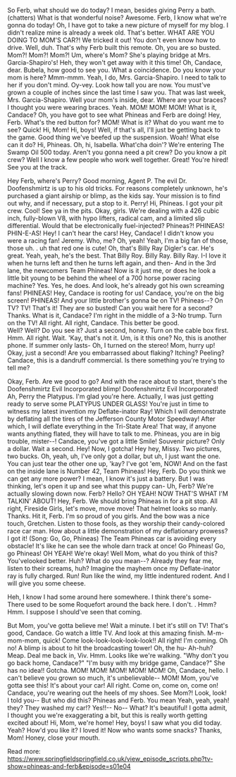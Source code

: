 So Ferb, what should we do today? I mean, besides giving Perry a bath.
(chatters) What is that wonderful noise? Awesome.
Ferb, I know what we're gonna do today! Oh, I have got to take a new picture of myself for my blog.
I didn't realize mine is already a week old.
That's better.
WHAT ARE YOU DOING TO MOM'S CAR?! We tricked it out! You don't even know how to drive.
Well, duh.
That's why Ferb built this remote.
Oh, you are so busted.
Mom?! Mom?! Mom?! Um, where's Mom? She's playing bridge at Mrs.
Garcia-Shapiro's! Heh, they won't get away with it this time! Oh, Candace, dear.
Bubela, how good to see you.
What a coincidence.
Do you know your mom is here? Mmm-mmm.
Yeah, I do, Mrs.
Garcia-Shapiro.
I need to talk to her if you don't mind.
Oy-vey.
Look how tall you are now.
You must've grown a couple of inches since the last time I saw you.
That was last week, Mrs.
Garcia-Shapiro.
Well your mom's inside, dear.
Where are your braces? I thought you were wearing braces.
Yeah.
MOM! MOM! MOM! What is it, Candace? Oh, you have got to see what Phineas and Ferb are doing! Hey, Ferb.
What's the red button for? MOM! What is it? What do you want me to see? Quick! Hi, Mom! Hi, boys! Well, if that's all, I'll just be getting back to the game.
Good thing we've beefed up the suspension.
Woah! What else can it do? Hi, Phineas.
Oh, hi, Isabella.
What'cha doin'? We're entering The Swamp Oil 500 today.
Aren't you gonna need a pit crew? Do you know a pit crew? Well I know a few people who work well together.
Great! You're hired! See you at the track.

Hey Ferb, where's Perry? Good morning, Agent P.
The evil Dr.
Doofenshmirtz is up to his old tricks.
For reasons completely unknown, he's purchased a giant airship or blimp, as the kids say.
Your mission is to find out why, and if necessary, put a stop to it.
Perry! Hi, Phineas.
I got your pit crew.
Cool! See ya in the pits.
Okay, girls.
We're dealing with a 426 cubic inch, fully-blown V8, with hypo lifters, radical cam, and a limited slip differential.
Would that be electronically fuel-injected? Phineas?! PHINEAS! PHIN-E-AS! Hey! I can't hear the cars! Hey, Candace! I didn't know you were a racing fan! Jeremy.
Who, me? Oh, yeah! Yeah, I'm a big fan of those, those uh.
.
uh that red one is cute! Oh, that's Billy Ray Digler's car.
He's great.
Yeah, yeah, he's the best.
That Billy Roy.
Billy Ray.
Billy Ray.
I-I love it when he turns left and then he turns left again, and then- And in the 3rd lane, the newcomers Team Phineas! Now is it just me, or does he look a little bit young to be behind the wheel of a 700 horse power racing machine? Yes.
Yes, he does.
And look, he's already got his own screaming fans! PHINEAS! Hey, Candace is rooting for us! Candace, you're on the big screen! PHINEAS! And your little brother's gonna be on TV! Phineas--? On TV? TV! That's it! They are so busted! Can you wait here for a second? Thanks.
What is it, Candace? I'm right in the middle of a 3-No trump.
Turn on the TV! All right.
All right, Candace.
This better be good.  
Well? Well? Do you see it? Just a second, honey.
Turn on the cable box first.
Hmm.
All right.
Wait.
'Kay, that's not it.
Um, is it this one? No, this is another phone.
If summer only lasts- Oh, I turned on the stereo! Mom, hurry up! Okay, just a second! Are you embarrassed about flaking? Itching? Peeling? Candace, this is a dandruff commercial.
Is there something you're trying to tell me?  

Okay, Ferb.
Are we good to go? And with the race about to start, there's the Doofenshmirtz Evil Incorporated blimp! Doofenshmirtz Evil Incorporated! Ah, Perry the Platypus.
I'm glad you're here.
Actually, I was just getting ready to serve some PLATYPUS UNDER GLASS! You're just in time to witness my latest invention my Deflate-inator Ray! Which I will demonstrate by deflating all the tires of the Jefferson County Motor Speedway! After which, I will deflate everything in the Tri-State Area! That way, if anyone wants anything flated, they will have to talk to me.
Phineas, you are in big trouble, mister--! Candace, you've got a little Smile! Souvenir picture? Only a dollar.
Wait a second.
Hey! Now, I gotcha! Hey hey, Missy.
Two pictures, two bucks.
Oh, yeah, uh, I've only got a dollar, but uh, I just want the one.
You can just tear the other one up, 'kay? I've got 'em, NOW! And on the fast on the inside lane is Number 42, Team Phineas! Hey, Ferb.
Do you think we can get any more power? I mean, I know it's just a battery.
But I was thinking, let's open it up and see what this puppy can- Uh, Ferb? We're actually slowing down now.
Ferb? Hello? OH YEAH! NOW THAT'S WHAT I'M TALKIN' ABOUT! Hey, Ferb.
We should bring Phineas in for a pit stop.
All right, Fireside Girls, let's move, move move! That helmet looks so manly.
Thanks.
Hit it, Ferb.
I'm so proud of you girls.
And the bow was a nice touch, Gretchen.
Listen to those fools, as they worship their candy-colored race car man.
How about a little demonstration of my deflationary prowess? I got it! (Song: Go, Go, Phineas) The Team Phineas car is avoiding every obstacle! It's like he can see the whole darn track at once! Go Phineas! Go, go Phineas! OH YEAH! We're okay! Well Mom, what do you think of this? You'velooked better.
Huh? What do you mean--? Already they fear me, listen to their screams, huh? Imagine the mayhem once my Deflate-inator ray is fully charged.
Run! Run like the wind, my little indentured rodent.
And I will give you some cheese.

Heh, I know I had some around here somewhere.
I think there's some- There used to be some Roquefort around the back here.
I don't.
.
Hmm? Hmm.
I suppose I should've seen that coming.

But Mom, you've gotta believe me! Wait a minute.
I bet it's still on TV! That's good, Candace.
Go watch a little TV.
And look at this amazing finish.
M-m-mom-mom, quick! Come look-look-look-look-look!! All right! I'm coming.
Oh no! A blimp is about to hit the broadcasting tower! Oh, the hu- Ah-huh? Meap.
Deal me back in, Viv.
Hmm.
Looks like we're walking.
"Why don't you go back home, Candace?" "I'm busy with my bridge game, Candace?" She has no idea!! Gotcha.
MOM! MOM! MOM! MOM! MOM! Oh, Candace, hello.
I can't believe you grown so much, it's unbelievable-- MOM! Mom, you've gotta see this! It's about your car! All right.
Come on, come on, come on! Candace, you're wearing out the heels of my shoes.
See Mom?! Look, look! I told you-- But who did this? Phineas and Ferb.
You mean Yeah, yeah, yeah! they? They washed my car!? Yes!!-- No-- What? It's beautiful! I gotta admit, I thought you we're exaggerating a bit, but this is really worth getting excited about! Hi, Mom, we're home! Hey, boys! I saw what you did today.
Yeah? How'd you like it? I loved it! Now who wants some snacks? Thanks, Mom! Honey, close your mouth.

Read more: https://www.springfieldspringfield.co.uk/view_episode_scripts.php?tv-show=phineas-and-ferb&episode=s01e04